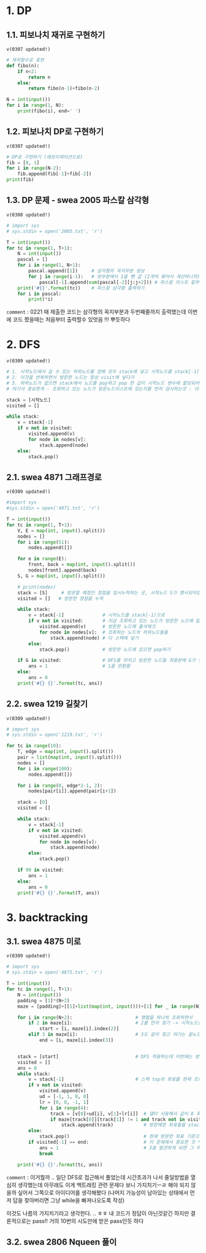 # 1. DP

## 1.1. 피보나치 재귀로 구현하기

`v(0307 updated!)`

```python
# 재귀함수로 표현
def fibo(n):
    if n<2:
        return n
    else:
        return fibo(n-1)+fibo(n-2)

N = int(input())
for i in range(1, N):
    print(fibo(i), end=' ')
```

## 1.2. 피보나치 DP로 구현하기

`v(0307 updated!)`

```python
# DP로 구현하기 (메모이제이션으로)
fib = [0, 1]
for i in range(N-2):
    fib.append(fib[-1]+fib[-2])
print(fib)
```

## 1.3.  DP 문제 - swea 2005 파스칼 삼각형

`v(0308 updated!)`

```python
# import sys
# sys.stdin = open('2005.txt', 'r')

T = int(input())
for tc in range(1, T+1):
    N = int(input())
    pascal = []
    for i in range(1, N+1):
        pascal.append([1])     # 삼각형의 꼭지부분 생성
        for j in range(i-1):   # 윗부분에서 1을 뺀 값 (2개씩 묶어서 계산하니까)만큼 반복하고
            pascal[-1].append(sum(pascal[-2][j:j+2])) # 파스칼 리스트 밑부분에 바로 윗부분의 계산결과를 순서대로 삽입
    print('#{}'.format(tc))    # 파스칼 삼각형 출력하기
    for i in pascal:
        print(*i)
```

`comment` : 0221 때 제출한 코드는 삼각형의 꼭지부분과 두번째줄까지 출력했는데 이번에 코드 짰을때는 처음부터 출력할수 있엇음 !!! 뿌듯하다

# 2. DFS 

`v(0309 updated!)`

 ```python
 # 1. 시작노드에서 갈 수 있는 하위노드를 정해 모두 stack에 넣고 시작노드를 stack[-1]으로 변경
 # 2. 이것을 반복하면서 방문한 노드는 항상 visit에 넣다가
 # 3. 하위노드가 없으면 stack에서 노드를 pop하고 pop 한 값이 시작노드 변수에 할당되어 다시 1과 2를 반복하면 될듯?
 # 여기서 중요한게 - 조회하고 있는 노드가 방문노드리스트에 있는지를 먼저 검사하는것 : 이게 완전중요
 
 stack = [시작노드]
 visited = []
 
 while stack:
     v = stack[-1]
     if v not in visited:
         visited.append(v)
         for node in nodes[v]:
             stack.append(node)
     else:
         stack.pop()
 ```

## 2.1. swea 4871 그래프경로 

`v(0309 updated!)`

```python
#import sys
#sys.stdin = open('4871.txt', 'r')

T = int(input())
for tc in range(1, T+1):
    V, E = map(int, input().split())
    nodes = []
    for i in range(51):
        nodes.append([])

    for e in range(E):
        front, back = map(int, input().split())
        nodes[front].append(back)
    S, G = map(int, input().split())

    # print(nodes)
    stack = [S]     # 방문할 예정인 정점을 임시누적하는 곳, 시작노드 S가 명시되어있기 때문에 미리 넣어둠
    visited = []   # 방문한 정점을 누적

    while stack:
        v = stack[-1]              # 시작노드를 stack[-1]으로
        if v not in visited:       # 지금 조회하고 있는 노드가 방문한 노드에 없으면 
            visited.append(v)      # 방문한 노드에 출석체크
            for node in nodes[v]:  # 조회하는 노드의 하위노드들을 
                stack.append(node) # 다 스택에 넣기
        else:
            stack.pop()            # 방문한 노드에 있으면 pop하기

    if G in visited:               # DFS를 마치고 방문한 노드들 최종본에 G가 있으면
        ans = 1                    # 1을 반환함
    else:
        ans = 0
    print('#{} {}'.format(tc, ans))
```

## 2.2. swea 1219 길찾기

`v(0309 updated!)`

```python
# import sys
# sys.stdin = open('1219.txt', 'r')

for tc in range(10):
    T, edge = map(int, input().split())
    pair = list(map(int, input().split()))
    nodes = []
    for i in range(100):
        nodes.append([])

    for i in range(0, edge*2-1, 2):
        nodes[pair[i]].append(pair[i+1])

    stack = [0]
    visited = []

    while stack:
        v = stack[-1]
        if v not in visited:
            visited.append(v)
            for node in nodes[v]:
                stack.append(node)
        else:
            stack.pop()

    if 99 in visited:
        ans = 1
    else:
        ans = 0
    print('#{} {}'.format(T, ans))
```

# 3. backtracking

## 3.1. swea 4875 미로 

`v(0309 updated!)`

```python
# import sys
# sys.stdin = open('4875.txt', 'r')

T = int(input())
for tc in range(1, T+1):
    N = int(input())
    padding = [1]*(N+2)
    maze = [padding]+[[1]+list(map(int, input()))+[1] for _ in range(N)]+[padding]

    for i in range(N+2):                       # 행렬을 하나씩 조회하면서
        if 2 in maze[i]:                       # 2를 먼저 찾기 -> 시작노드로 지정
            start = [i, maze[i].index(2)]
        elif 3 in maze[i]:                     # 3도 같이 찾고 여기는 끝노드로 지정
            end = [i, maze[i].index(3)]


    stack = [start]                            # DFS 적용하는데 이번에는 방문노드가 아니라 방문좌표를 스택에 저장
    visited = []
    ans = 0
    while stack:
        v = stack[-1]                          # 스택 top의 좌표를 현재 조회노드로 지정하고
        if v not in visited:
            visited.append(v)
            ud = [-1, 1, 0, 0]
            lr = [0, 0, -1, 1]
            for i in range(4):
                track = [v[0]+ud[i], v[1]+lr[i]]  # 델타 사용해서 값이 0 혹은 3인 길을 탐색하고
                if maze[track[0]][track[1]] != 1 and track not in visited:
                    stack.append(track)           # 방문예정 좌표들을 stack에 push
        else:
            stack.pop()                           # 현재 방문한 좌표 기준으로 길이 없으면 pop해서 돌아가기
        if visited[-1] == end:                    # 이 문제에서 중요한 것 **
            ans = 1                               # 3을 발견하게 되면 그 즉시 멈추기 (나름의 가지치기라고 생각함 .. ㅎ)
            break

    print('#{} {}'.format(tc, ans))
```

`comment` : 이거뭘까 .. 일단 DFS로 접근해서 풀었는데 시간초과가 나서 줄일방법을 열심히 생각했는데 아무래도 이게 백트래킹 관련 문제다 보니 가지치기ㅡㄹ 해야 되지 않을까 싶어서 그쪽으로 아이디어를 생각해봤다 (나머지 가능성이 남아있는 상태에서 먼저 답을 찾아버리면 그냥 while을 빠져나오도록 작성)

이것도 나름의 가지치기라고 생각한다. .. ㅎㅎ 내 코드가 정답이 아닌것같긴 하지만 결론적으로는 pass!! 거의 10번의 시도만에 받은 pass인듯 하다

## 3.2. swea 2806 Nqueen 풀이 

```python
```


